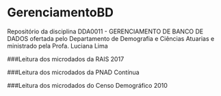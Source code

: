 # GerenciamentoBD
Repositório da disciplina DDA0011 - GERENCIAMENTO DE BANCO DE DADOS ofertada pelo Departamento de Demografia e Ciências Atuarias e ministrado pela Profa. Luciana Lima

###Leitura dos microdados da RAIS 2017

###Leitura dos microdados da PNAD Contínua

###Leitura dos microdados do Censo Demográfico 2010
